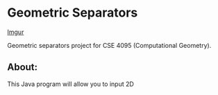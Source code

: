 Geometric Separators
====================

[Imgur](http://i.imgur.com/e5PkQ4a.png)

Geometric separators project for CSE 4095 (Computational Geometry).

About:
------

This Java program will allow you to input 2D